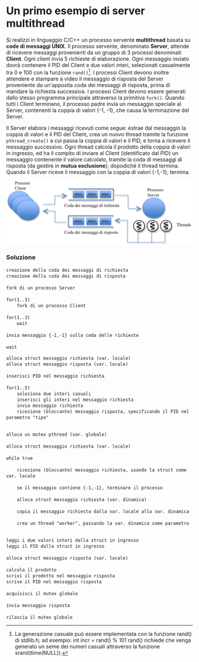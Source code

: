 Un primo esempio di server multithread
======================================

Si realizzi in linguaggio C/C++ un processo servente **multithread**
basata su **code di messaggi UNIX**. Il processo servente, denominato
**Server**, attende di ricevere messaggi provenienti da un gruppo di 3
processi denominati **Client**. Ogni client invia 5 richieste di
elaborazione. Ogni messaggio inviato dovrà contenere il PID del Client e
due valori interi, selezionati casualmente tra 0 e 100 con la funzione
`rand()`[^1]. I processi Client devono inoltre attendere e stampare a
video il messaggio di risposta del Server proveniente da un'apposita
coda dei messaggi di risposta, prima di mandare la richiesta successiva.
I processi Client devono essere generati dallo stesso programma
principale attraverso la primitiva `fork()`. Quando tutti i Client
terminano, il processo padre invia un messaggio speciale al Server,
contenenti la coppia di valori {-1, -1}, che causa la terminazione del
Server.

Il Server elabora i messaggi ricevuti come segue: estrae dal messaggio
la coppia di valori e il PID del Client, crea un nuovo thread tramite la
funzione `pthread_create()` a cui passa la coppia di valori e il PID, e
torna a ricevere il messaggio successivo. Ogni thread calcola il
prodotto della coppia di valori in ingresso, ed ha il compito di inviare
al Client (identificato dal PID) un messaggio contenente il valore
calcolato, tramite la coda di messaggi di risposta (da gestire in
**mutua esclusione**); dopodiché il thread termina. Quando il Server
riceve il messaggio con la coppia di valori {-1,-1}, termina.

![image](/images/ambiente_locale/server_multithread/un_primo_esempio_di_server_multithread.png)

### Soluzione 

``` {caption="Pseudo-codice del programma principale"}
creazione della coda dei messaggi di richiesta
creazione della coda dei messaggi di risposta

fork di un processo Server

for(1..3)
    fork di un processo Client

for(1..3)
    wait

invia messaggio {-1,-1} sulla coda delle richieste

wait
```

``` {caption="Pseudo-codice del programma Client"}
alloca struct messaggio richiesta (var. locale)
alloca struct messaggio risposta (var. locale)

inserisci PID nel messaggio richiesta

for(1..5)
    seleziona due interi casuali
    inserisci gli interi nel messaggio richiesta
    invia messaggio richiesta
    ricezione (bloccante) messaggio risposta, specificando il PID nel parametro "tipo"
    
```

``` {caption="Pseudo-codice del programma Server, thread principale"}
alloca un mutex pthread (var. globale)

alloca struct messaggio richiesta (var. locale)

while true

    ricezione (bloccante) messaggio richiesta, usando la struct come var. locale
    
    se il messaggio contiene {-1,-1}, terminare il processo
    
    alloca struct messaggio richiesta (var. dinamica)
    
    copia il messaggio richiesta dalla var. locale alla var. dinamica
    
    crea un thread "worker", passando la var. dinamica come parametro
    
```

``` {caption="Pseudo-codice del programma Server, thread worker"}
leggi i due valori interi dalla struct in ingresso
leggi il PID dalla struct in ingresso

alloca struct messaggio risposta (var. locale)

calcola il prodotto
scrivi il prodotto nel messaggio risposta
scrive il PID nel messaggio risposta

acquisisci il mutex globale

invia messaggio risposta

rilascia il mutex globale
```

[^1]: La generazione casuale può essere implementata con la funzione
    rand() di stdlib.h; ad esempio: int incr = rand() % 101 rand()
    richiede che venga generato un seme dei numeri casuali attraverso la
    funzione srand(time(NULL)).
